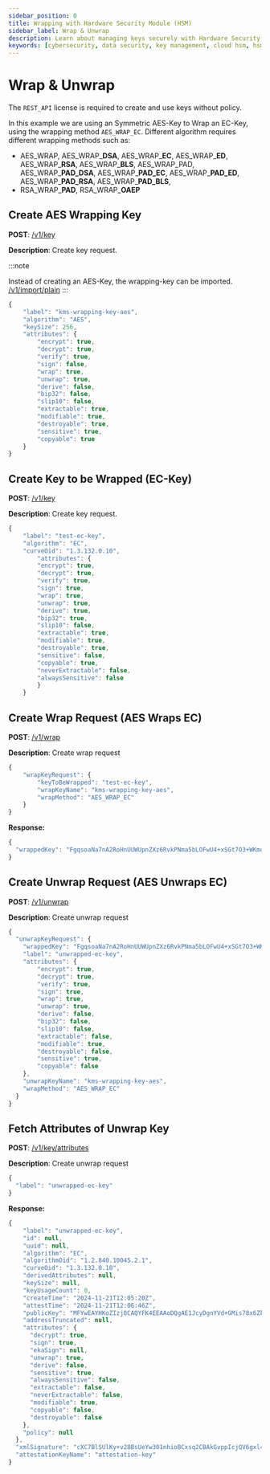 ```yaml
---
sidebar_position: 0
title: Wrapping with Hardware Security Module (HSM)
sidebar_label: Wrap & Unwrap
description: Learn about managing keys securely with Hardware Security Modules (HSMs) for key wrapping and unwrapping.
keywords: [cybersecurity, data security, key management, cloud hsm, hsm key management, hsm cloud, hsm as a service, cloud based hsm, hsm digital signature, hsm services, hsm service, hsm, hardware security module, REST API license, EC Key, Elliptic Curve, create key request, sign request, verify signature, synchronous sign, signature algorithm, supported EC-Curves]
---
```


# Wrap & Unwrap

The `REST_API` license is required to create and use keys without policy. 

In this example we are using an Symmetric AES-Key to Wrap an EC-Key, using the wrapping method `AES_WRAP_EC`. Different algorithm requires different wrapping methods such as: 

* AES_WRAP, AES_WRAP_**DSA**, AES_WRAP_**EC**, AES_WRAP_**ED**, AES_WRAP_**RSA**, AES_WRAP_**BLS**, AES_WRAP_PAD, AES_WRAP_**PAD_DSA**, AES_WRAP_**PAD_EC**, AES_WRAP_**PAD_ED**, AES_WRAP_**PAD_RSA**, AES_WRAP_**PAD_BLS**, 
* RSA_WRAP_**PAD**, RSA_WRAP_**OAEP**

## Create AES Wrapping Key
**POST**: [/v1/key](https://primusdev.cloudshsm.com/swagger-ui/index.html?configUrl=/v3/api-docs/swagger-config#/Keys/createKey)

**Description**: Create key request.

:::note

Instead of creating an AES-Key, the wrapping-key can be imported. [/v1/import/plain](https://primusdev.cloudshsm.com/swagger-ui/index.html?configUrl=/v3/api-docs/swagger-config#/Keys/importPlainKey)
:::

```js
{
    "label": "kms-wrapping-key-aes",
    "algorithm": "AES",
    "keySize": 256,
    "attributes": {
        "encrypt": true,
        "decrypt": true,
        "verify": true,
        "sign": false,
        "wrap": true,
        "unwrap": true,
        "derive": false,
        "bip32": false,
        "slip10": false,
        "extractable": true,
        "modifiable": true,
        "destroyable": true,
        "sensitive": true,
        "copyable": true
    }
}
```

## Create Key to be Wrapped (EC-Key)
**POST**: [/v1/key](https://primusdev.cloudshsm.com/swagger-ui/index.html?configUrl=/v3/api-docs/swagger-config#/Keys/createKey)

**Description**: Create key request.

```js
{
    "label": "test-ec-key",
    "algorithm": "EC",
    "curveOid": "1.3.132.0.10",
        "attributes": {
        "encrypt": true,
        "decrypt": true,
        "verify": true,
        "sign": true,
        "wrap": true,
        "unwrap": true,
        "derive": true,
        "bip32": true,
        "slip10": false,
        "extractable": true,
        "modifiable": true,
        "destroyable": true,
        "sensitive": false,
        "copyable": true,
        "neverExtractable": false,
        "alwaysSensitive": false
        }
    }
```

## Create Wrap Request (AES Wraps EC)
**POST**: [/v1/wrap](https://primusdev.cloudshsm.com/swagger-ui/index.html?configUrl=/v3/api-docs/swagger-config#/Synchronous%20Key%20Operations/wrap)

**Description**: Create wrap request

```js
{
    "wrapKeyRequest": {
        "keyToBeWrapped": "test-ec-key",
        "wrapKeyName": "kms-wrapping-key-aes",
        "wrapMethod": "AES_WRAP_EC"
    }
}
```

**Response:**

```js
{
  "wrappedKey": "FgqsoaNa7nA2RoHnUUWUpnZXz6RvkPNma5bLOFwU4+xSGt7O3+WKmq3SSWe9BEHSvdhKE7cTGyvaJIt2QX0XpXh6eYKXmgSwGqfsPxuAFXXAyZg+PXdrpF5waqvTVLjG/UufzRGiEiJmQ2vLsxtkFgqNy8SwPeWi7IZ9jC62QZQ0psH0EuYBCG/bzx/FaVRRozmK4SlgvVzcwGDA5JdpOQJwCg9jKAkIiDrnN8uzfnm3vpkpoV0kgg=="
}
```

## Create Unwrap Request (AES Unwraps EC)
**POST**: [/v1/unwrap](https://primusdev.cloudshsm.com/swagger-ui/index.html?configUrl=/v3/api-docs/swagger-config#/Synchronous%20Key%20Operations/synchronousUnwrap)

**Description**: Create unwrap request

```js
{
  "unwrapKeyRequest": {
    "wrappedKey": "FgqsoaNa7nA2RoHnUUWUpnZXz6RvkPNma5bLOFwU4+xSGt7O3+WKmq3SSWe9BEHSvdhKE7cTGyvaJIt2QX0XpXh6eYKXmgSwGqfsPxuAFXXAyZg+PXdrpF5waqvTVLjG/UufzRGiEiJmQ2vLsxtkFgqNy8SwPeWi7IZ9jC62QZQ0psH0EuYBCG/bzx/FaVRRozmK4SlgvVzcwGDA5JdpOQJwCg9jKAkIiDrnN8uzfnm3vpkpoV0kgg==",
    "label": "unwrapped-ec-key",
    "attributes": {
        "encrypt": true,
        "decrypt": true,
        "verify": true,
        "sign": true,
        "wrap": true,
        "unwrap": true,
        "derive": false,
        "bip32": false,
        "slip10": false,
        "extractable": false,
        "modifiable": true,
        "destroyable": false,
        "sensitive": true,
        "copyable": false
    },
    "unwrapKeyName": "kms-wrapping-key-aes",
    "wrapMethod": "AES_WRAP_EC"
  }
}
```

## Fetch Attributes of Unwrap Key
**POST**: [/v1/key/attributes](https://primusdev.cloudshsm.com/swagger-ui/index.html?configUrl=/v3/api-docs/swagger-config#/Keys/getKeyAttributesWithKeyPassword)

**Description**: Create unwrap request

```js
{
  "label": "unwrapped-ec-key"
}
```

**Response:**

```js
{
    "label": "unwrapped-ec-key",
    "id": null,
    "uuid": null,
    "algorithm": "EC",
    "algorithmOid": "1.2.840.10045.2.1",
    "curveOid": "1.3.132.0.10",
    "derivedAttributes": null,
    "keySize": null,
    "keyUsageCount": 0,
    "createTime": "2024-11-21T12:05:20Z",
    "attestTime": "2024-11-21T12:06:46Z",
    "publicKey": "MFYwEAYHKoZIzj0CAQYFK4EEAAoDQgAE1JcyDgnYVd+GMis78x6ZkPMPBbAjJsgt7vDZKo8GtkZoN9lnR1ZyvVqGYk/iyS6DB2A4SA5JEnKil29LQsGH0g==",
    "addressTruncated": null,
    "attributes": {
      "decrypt": true,
      "sign": true,
      "ekaSign": null,
      "unwrap": true,
      "derive": false,
      "sensitive": true,
      "alwaysSensitive": false,
      "extractable": false,
      "neverExtractable": false,
      "modifiable": true,
      "copyable": false,
      "destroyable": false
    },
    "policy": null
  },
  "xmlSignature": "cXC7BlSUlKy+v28BsUeYw301nhioBCxsq2CBAkGvppIcjQV6gxl4f786uiZLSDAGxwwlXD/hr2GyTut5xOn7i+79xMUckiWKCfoab/YSBqS/Cu6AY2dAUFQA0suxh8v1ptbpTdv1oJwie+x3vU/ABfgARbb4LLkSa9iP5OVTypH9RTu0Ayhk2un6YlIcNuL0n0TJcKN3dSIDbIcOdIWzr9pKsq+ahzRAWKMRjzHLQKwbz/yVQ9vH6TMycCb+xKlVPyaFQFU/xZIimaMyGos4ORNTll3DgF4pGak/YPku9KnpkW+/uzvGuGYMgu40iccm74Rc5a1Wj4DmATSMon7myg==",
  "attestationKeyName": "attestation-key"
}
```